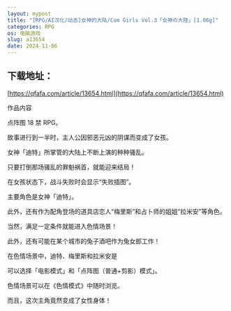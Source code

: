 ```yaml
---
layout: mypost
title: "[RPG/AI汉化/动态]女神的大陆/Cum Girls Vol.3「女神の大陸」[1.06g]"
categories: RPG
os: 电脑游戏
slug: a13654
date: 2024-11-06
---
```


## 下载地址：

[https://qfafa.com/article/13654.html](https://qfafa.com/article/13654.html)

作品内容

点阵图 18 禁 RPG。

故事进行到一半时，主人公因邪恶元凶的阴谋而变成了女孩。

女神「迪特」所掌管的大陆上不断上演的种种骚乱。

只要打倒那场骚乱的罪魁祸首，就能迎来结局！

在女孩状态下，战斗失败时会显示“失败插图”。

主要角色是女神「迪特」。

此外，还有作为配角登场的道具店恋人“梅里斯”和占卜师的姐姐“拉米安”等角色。

当然，满足一定条件就能进入色情场景！

此外，还有可能在某个城市的兔子酒吧作为兔女郎工作！

在色情场景中，迪特、梅里斯和拉米安是

可以选择「电影模式」和「点阵图（普通+剪影）模式」。

色情场景可以在《色情模式》中随时浏览。

而且，这次主角竟然变成了女性身体！